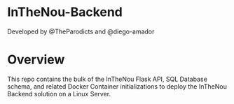 # InTheNou-Backend
Developed by @TheParodicts and @diego-amador

# Overview
This repo contains the bulk of the InTheNou Flask API, SQL Database schema, and related Docker Container initializations to deploy the InTheNou Backend solution on a Linux Server.
